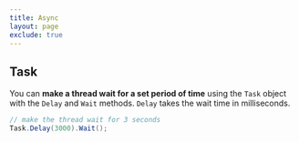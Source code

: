 ```yaml
---
title: Async
layout: page
exclude: true
---
```


## Task

You can **make a thread wait for a set period of time** using the `Task` object with the `Delay` and `Wait` methods. `Delay` takes the wait time in milliseconds.
```csharp
// make the thread wait for 3 seconds
Task.Delay(3000).Wait();
```
<!--stackedit_data:
eyJoaXN0b3J5IjpbLTE2Njg3NjcxM119
-->